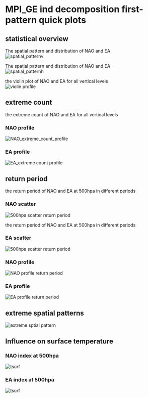 



# MPI_GE ind decomposition first-pattern quick plots

## statistical overview


The spatial pattern and distribution of NAO and EA  
![spatial_patternv](plots/MPI_GE/MPI_GE_ind_first_spatial_pattern_violin500hpa.png)

The spatial pattern and distribution of NAO and EA  
![spatial_patternh](plots/MPI_GE/MPI_GE_ind_first_spatial_pattern_hist500hpa.png)

the violin plot of NAO and EA for all vertical levels  
![violin profile](plots/MPI_GE/MPI_GE_ind_first_violin_profile.png)
## extreme count


the extreme count of NAO and EA for all vertical levels
### NAO profile
  
![NAO_extreme_count_profile](plots/MPI_GE/MPI_GE_ind_first_NAO_extreme_count_profile.png)
### EA profile
  
![EA_extreme count profile](plots/MPI_GE/MPI_GE_ind_first_EA_extreme_count_profile.png)
## return period


the return period of NAO and EA at 500hpa in different periods
### NAO scatter
  
![500hpa scatter return period](plots/MPI_GE/MPI_GE_ind_first_NAO_return_period_scatter.png)

the return period of NAO and EA at 500hpa in different periods
### EA scatter
  
![500hpa scatter return period](plots/MPI_GE/MPI_GE_ind_first_EA_return_period_scatter.png)
### NAO profile
  
![NAO profile return period](plots/MPI_GE/MPI_GE_ind_first_NAO_return_period_profile.png)
### EA profile
  
![EA profile return period](plots/MPI_GE/MPI_GE_ind_first_EA_return_period_profile.png)
## extreme spatial patterns
  
![extreme sptial pattern](plots/MPI_GE/MPI_GE_ind_first_extreme_spatial_pattern_1000hpa.png)
## Influence on surface temperature

### NAO index at 500hpa
  
![tsurf](plots/MPI_GE/MPI_GE_ind_first_composite_tsurf_NAO.png)
### EA index at 500hpa
  
![tsurf](plots/MPI_GE/MPI_GE_ind_first_composite_tsurf_EA.png)